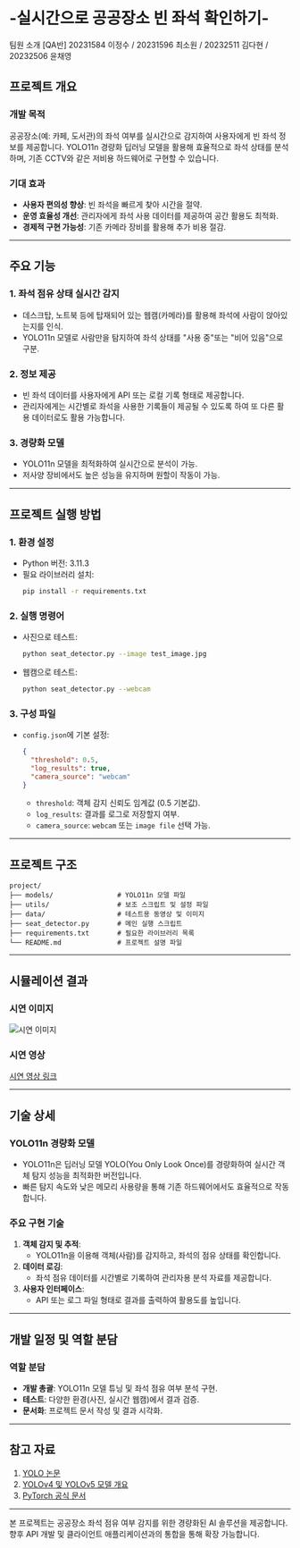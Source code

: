 # -실시간으로 공공장소 빈 좌석 확인하기-
팀원 소개
[QA반] 20231584 이정수 / 20231596 최소원 / 20232511 김다현 / 20232506 윤채영

## 프로젝트 개요
### 개발 목적
공공장소(예: 카페, 도서관)의 좌석 여부를 실시간으로 감지하여 사용자에게 빈 좌석 정보를 제공합니다. YOLO11n 경량화 딥러닝 모델을 활용해 효율적으로 좌석 상태를 분석하며, 기존 CCTV와 같은 저비용 하드웨어로 구현할 수 있습니다.

### 기대 효과
- **사용자 편의성 향상**: 빈 좌석을 빠르게 찾아 시간을 절약.
- **운영 효율성 개선**: 관리자에게 좌석 사용 데이터를 제공하여 공간 활용도 최적화.
- **경제적 구현 가능성**: 기존 카메라 장비를 활용해 추가 비용 절감.

---

## 주요 기능
### 1. 좌석 점유 상태 실시간 감지
- 데스크탑, 노트북 등에 탑재되어 있는 웹캠(카메라)를 활용해 좌석에 사람이 앉아있는지를 인식.
- YOLO11n 모델로 사람만을 탐지하여 좌석 상태를 "사용 중"또는 "비어 있음"으로 구분.

### 2. 정보 제공
- 빈 좌석 데이터를 사용자에게 API 또는 로컬 기록 형태로 제공합니다.
- 관리자에게는 시간별로 좌석을 사용한 기록들이 제공될 수 있도록 하여 또 다른 활용 데이터로도 활용 가능합니다. 

### 3. 경량화 모델
- YOLO11n 모델을 최적화하여 실시간으로 분석이 가능.
- 저사양 장비에서도 높은 성능을 유지하며 원할이 작동이 가능.

---

## 프로젝트 실행 방법
### 1. 환경 설정
- Python 버전: 3.11.3
- 필요 라이브러리 설치:
  ```bash
  pip install -r requirements.txt
  ```

### 2. 실행 명령어
- 사진으로 테스트:
  ```bash
  python seat_detector.py --image test_image.jpg
  ```
- 웹캠으로 테스트:
  ```bash
  python seat_detector.py --webcam
  ```

### 3. 구성 파일
- `config.json`에 기본 설정:
  ```json
  {
    "threshold": 0.5,
    "log_results": true,
    "camera_source": "webcam"
  }
  ```
  - `threshold`: 객체 감지 신뢰도 임계값 (0.5 기본값).
  - `log_results`: 결과를 로그로 저장할지 여부.
  - `camera_source`: `webcam` 또는 `image file` 선택 가능.

---

## 프로젝트 구조
```plaintext
project/
├── models/                # YOLO11n 모델 파일
├── utils/                 # 보조 스크립트 및 설정 파일
├── data/                  # 테스트용 동영상 및 이미지
├── seat_detector.py       # 메인 실행 스크립트
├── requirements.txt       # 필요한 라이브러리 목록
└── README.md              # 프로젝트 설명 파일
```

---

## 시뮬레이션 결과
### 시연 이미지
![시연 이미지](시연_이미지_링크)

### 시연 영상
[시연 영상 링크](시연_영상_링크)

---

## 기술 상세
### YOLO11n 경량화 모델
- YOLO11n은 딥러닝 모델 YOLO(You Only Look Once)를 경량화하여 실시간 객체 탐지 성능을 최적화한 버전입니다.
- 빠른 탐지 속도와 낮은 메모리 사용량을 통해 기존 하드웨어에서도 효율적으로 작동합니다.

### 주요 구현 기술
1. **객체 감지 및 추적**:
   - YOLO11n을 이용해 객체(사람)를 감지하고, 좌석의 점유 상태를 확인합니다.
2. **데이터 로깅**:
   - 좌석 점유 데이터를 시간별로 기록하여 관리자용 분석 자료를 제공합니다.
3. **사용자 인터페이스**:
   - API 또는 로그 파일 형태로 결과를 출력하여 활용도를 높입니다.

---

## 개발 일정 및 역할 분담
### 역할 분담
- **개발 총괄**: YOLO11n 모델 튜닝 및 좌석 점유 여부 분석 구현.
- **테스트**: 다양한 환경(사진, 실시간 웹캠)에서 결과 검증.
- **문서화**: 프로젝트 문서 작성 및 결과 시각화.

---

## 참고 자료
1. [YOLO 논문](https://arxiv.org/abs/1506.02640)
2. [YOLOv4 및 YOLOv5 모델 개요](https://github.com/AlexeyAB/darknet)
3. [PyTorch 공식 문서](https://pytorch.org/)

---

본 프로젝트는 공공장소 좌석 점유 여부 감지를 위한 경량화된 AI 솔루션을 제공합니다. 향후 API 개발 및 클라이언트 애플리케이션과의 통합을 통해 확장 가능합니다.


